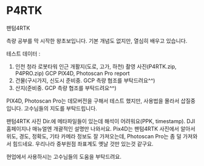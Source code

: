 # P4RTK
팬텀4RTK

측량 공부를 막 시작한 왕초보입니다.
기본 개념도 없지만, 열심히 배우고 있습니다.

테스트 데이터 :
1. 인천 청라 로봇타워 인근 개활지(도로, 고가, 하천)
   촬영 사진(P4RTK.zip, P4PRO.zip)
   GCP
   PIX4D, Photoscan Pro report
2. 건물(구시가지, 신도시 준비중. GCP 측량 협조를 부탁드려요^^)
3. 산지(준비중. GCP 측량 협조를 부탁드려요^^)

PIX4D, Photoscan Pro는 데모버전을 구해서 테스트 했지만, 사용법을 몰라서 삽질중입니다.
고수님들의 지도를 부탁드립니다.

팬텀4RTK 사진 Dir.에 메타파일들이 있는데 해석이 어려워요(PPK, timestamp).
DJI 홈페이지나 매뉴얼엔 개괄적인 설명만 나와서요.
Pix4D는 팬텀4RTK 사진에서 알아서 위도, 경도, 정확도, 기타 카메라 정보도 잘 가져오는데,
Photoscan Pro는 좀 덜 가져와서 힘드네요. 우리나라 중부원점 좌표계도 옛날 것만 있는것 같구요.

현업에서 사용하시는 고수님들의 도움을 부탁드려요.

